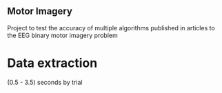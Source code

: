 ## Motor Imagery
Project to test the accuracy of multiple algorithms published in articles to the EEG binary motor imagery problem

# Data extraction
(0.5 - 3.5) seconds by trial